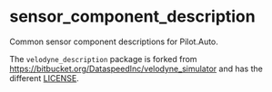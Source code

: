 # sensor_component_description

Common sensor component descriptions for Pilot.Auto.

The `velodyne_description` package is forked from https://bitbucket.org/DataspeedInc/velodyne_simulator and has the different [LICENSE](velodyne_description/LICENSE).

